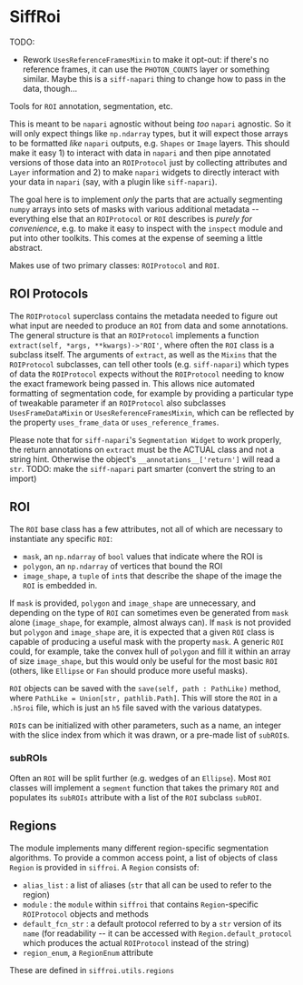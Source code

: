# SiffRoi

TODO:
-   Rework `UsesReferenceFramesMixin` to make it opt-out: if
there's no reference frames, it can use the `PHOTON_COUNTS`
layer or something similar. Maybe this is a `siff-napari`
thing to change how to pass in the data, though...

Tools for `ROI` annotation, segmentation, etc.

This is meant to be `napari` agnostic without being _too_
`napari` agnostic. So it will only expect things like `np.ndarray`
types, but it will expect those arrays to be formatted _like_
`napari` outputs, e.g. `Shapes` or `Image` layers. This should make
it easy 1) to interact with data in `napari` and then pipe annotated
versions of those data into an `ROIProtocol` just by collecting attributes
and `Layer` information and 2) to make `napari` widgets to directly
interact with your data in `napari` (say, with a plugin like
`siff-napari`).

The goal here is to implement _only_ the parts that are actually
segmenting `numpy` arrays into sets of masks with various additional
metadata -- everything else that an `ROIProtocol` or `ROI` describes
is _purely for convenience_, e.g. to make it easy to inspect with
the `inspect` module and put into other toolkits. This comes at the
expense of seeming a little abstract.

Makes use of two primary classes: `ROIProtocol` and `ROI`.

## ROI Protocols

The `ROIProtocol` superclass contains the metadata needed to figure
out what input are needed to produce an `ROI` from data and some
annotations. The general structure is that an `ROIProtocol` implements
a function `extract(self, *args, **kwargs)->'ROI'`, where often
the `ROI` class is a subclass itself. The arguments of 
`extract`, as well as the `Mixins` that the `ROIProtocol` subclasses,
can tell other tools (e.g. `siff-napari`) which types of data
the `ROIProtocol` expects without the `ROIProtocol` needing to
know the exact framework being passed in. This allows nice
automated formatting of segmentation code, for example by
providing a particular type of tweakable parameter if an `ROIProtocol`
also subclasses `UsesFrameDataMixin` or `UsesReferenceFramesMixin`,
which can be reflected by the property `uses_frame_data` or 
`uses_reference_frames`.

Please note that for `siff-napari`'s `Segmentation Widget` to work properly, the
return annotations on `extract` must be the ACTUAL class and
not a string hint. Otherwise the object's `__annotations__['return']`
will read a `str`. TODO: make the `siff-napari` part smarter (convert
the string to an import)

## ROI

The `ROI` base class has a few attributes, not all of which
are necessary to instantiate any specific `ROI`:

- `mask`, an `np.ndarray` of `bool` values that indicate
where the ROI is
- `polygon`, an `np.ndarray` of vertices that bound the
ROI
- `image_shape`, a `tuple` of `int`s that describe the
shape of the image the `ROI` is embedded in.

If `mask` is provided, `polygon` and `image_shape` are
unnecessary, and depending on the type of `ROI` can sometimes
even be generated from `mask` alone (`image_shape`, for example,
almost always can). If `mask` is not provided but `polygon` and
`image_shape` are, it is expected that a given `ROI` class is capable
of producing a useful mask with the property `mask`. A generic
`ROI` could, for example, take the convex hull of `polygon` and
fill it within an array of size `image_shape`, but this would
only be useful for the most basic `ROI` (others, like `Ellipse`
or `Fan` should produce more useful masks).

`ROI` objects can be saved with the `save(self, path : PathLike)`
method, where `PathLike = Union[str, pathlib.Path]`. This will
store the `ROI` in a `.h5roi` file, which is just an `h5` file
saved with the various datatypes.

`ROI`s can be initialized with other parameters, such as a name,
an integer with the slice index from which it was drawn, or a
pre-made list of `subROI`s.

### subROIs

Often an `ROI` will be split further (e.g. wedges of an `Ellipse`).
Most `ROI` classes will implement a `segment` function that takes
the primary `ROI` and populates its `subROIs` attribute with a list
of the `ROI` subclass `subROI`.

## Regions

The module implements many different region-specific segmentation
algorithms. To provide a common access point, a list of
objects of class `Region` is provided in `siffroi`. A `Region`
consists of:
- `alias_list` : a list of aliases (`str` that all can be used to
refer to the region)
- `module` : the `module` within `siffroi` that contains
`Region`-specific `ROIProtocol` objects and methods
- `default_fcn_str` : a  default protocol referred to by a `str`
version of its `name` (for readability -- it can be accessed with
`Region.default_protocol` which produces the actual `ROIProtocol`
instead of the string) 
- `region_enum`, a `RegionEnum` attribute

These are defined in `siffroi.utils.regions`